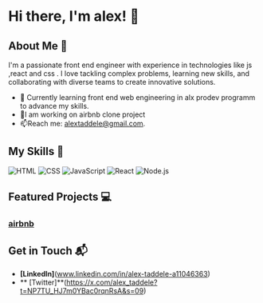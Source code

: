 # Hi there, I'm alex! 👋



## About Me 🚀

I'm a passionate front end engineer with experience in technologies like js ,react and css . I love tackling complex problems, learning new skills, and collaborating with diverse teams to create innovative solutions.

- 🌱 Currently learning front end web engineering in alx prodev programm to advance my skills.
- 🔭I am working on airbnb clone project 
- 📫Reach me: alextaddele@gmail.com.

## My Skills 🧠

![HTML](https://img.shields.io/badge/-HTML-E34F26?style=flat-square&logo=html5&logoColor=white)
![CSS](https://img.shields.io/badge/-CSS-1572B6?style=flat-square&logo=css3&logoColor=white)
![JavaScript](https://img.shields.io/badge/-JavaScript-F7DF1E?style=flat-square&logo=javascript&logoColor=black)
![React](https://img.shields.io/badge/-React-61DAFB?style=flat-square&logo=react&logoColor=black)
![Node.js](https://img.shields.io/badge/-Node.js-339933?style=flat-square&logo=node.js&logoColor=white)


## Featured Projects 💻

### [airbnb](https://github.com/alexx021dev/airbnb-clone-project)



## Get in Touch 📬

- **[LinkedIn]**(www.linkedin.com/in/alex-taddele-a11046363)
- ** [Twitter]**(https://x.com/alex_taddele?t=NP7TU_HJ7m0YBac0rqnRsA&s=09)



